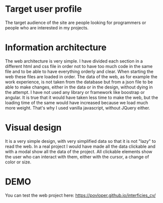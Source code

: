 
# Target user profile

The target audience of the site are people looking for programmers or people who are interested in my projects.

# Information architecture

The web architecture is very simple. I have divided each section in a different html and css file in order not to have too much code in the same file and to be able to have everything orderly and clear. When starting the web these files are loaded in order. The data of the web, as for example the work experience, is not taken from the database but from a json file to be able to make changes, either in the data or in the design, without dying in the attempt.
I have not used any library or framework like boostrap or angular. It is true that it would have taken less time to make the web, but the loading time of the same would have increased because we load much more weight. That's why I used vanilla javascript, without JQuery either.

# Visual design

It is a very simple design, with very simplified data so that it is not "lazy" to read the web. In a real project I would have made all the data clickable and with a modal show all the data of the project. 
All clickable elements show the user who can interact with them, either with the cursor, a change of color or size.
# DEMO

You can test the web project here: https://povloper.github.io/interficies_cv/

